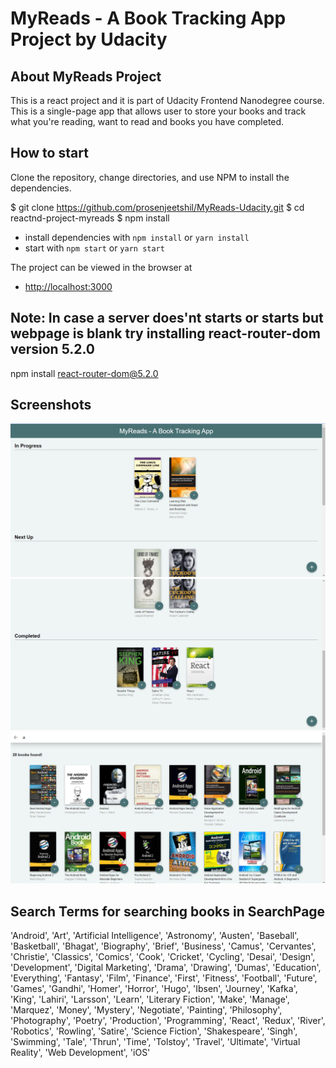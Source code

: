# MyReads - A Book Tracking App Project by Udacity

## About MyReads Project

This is a react project and it is part of Udacity Frontend Nanodegree course. This is a single-page app that allows user to store your books and track what you're reading, want to read and books you have completed.

## How to start 

Clone the repository, change directories, and use NPM to install the dependencies.

$ git clone https://github.com/prosenjeetshil/MyReads-Udacity.git
$ cd reactnd-project-myreads
$ npm install

- install dependencies with `npm install` or `yarn install`
- start with `npm start` or `yarn start`

The project can be viewed in the browser at
- [http://localhost:3000](http://localhost:3000)

## Note: In case a server does'nt starts or starts but webpage is blank try installing react-router-dom version 5.2.0

npm install react-router-dom@5.2.0

## Screenshots

![screenshot1](./public/screenshots/ss1.png)
![screenshot2](./public/screenshots/ss2.png)
![screenshot3](./public/screenshots/ss3.png)

## Search Terms for searching books in SearchPage

'Android', 'Art', 'Artificial Intelligence', 'Astronomy', 'Austen', 'Baseball', 'Basketball', 'Bhagat', 'Biography', 'Brief', 'Business', 'Camus', 'Cervantes', 'Christie', 'Classics', 'Comics', 'Cook', 'Cricket', 'Cycling', 'Desai', 'Design', 'Development', 'Digital Marketing', 'Drama', 'Drawing', 'Dumas', 'Education', 'Everything', 'Fantasy', 'Film', 'Finance', 'First', 'Fitness', 'Football', 'Future', 'Games', 'Gandhi', 'Homer', 'Horror', 'Hugo', 'Ibsen', 'Journey', 'Kafka', 'King', 'Lahiri', 'Larsson', 'Learn', 'Literary Fiction', 'Make', 'Manage', 'Marquez', 'Money', 'Mystery', 'Negotiate', 'Painting', 'Philosophy', 'Photography', 'Poetry', 'Production', 'Programming', 'React', 'Redux', 'River', 'Robotics', 'Rowling', 'Satire', 'Science Fiction', 'Shakespeare', 'Singh', 'Swimming', 'Tale', 'Thrun', 'Time', 'Tolstoy', 'Travel', 'Ultimate', 'Virtual Reality', 'Web Development', 'iOS'